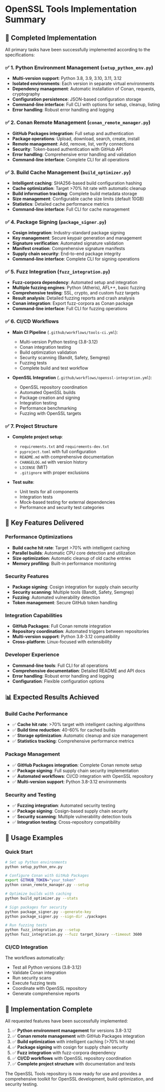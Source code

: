 # OpenSSL Tools Implementation Summary

## 🎯 Completed Implementation

All primary tasks have been successfully implemented according to the specifications:

### ✅ 1. Python Environment Management (`setup_python_env.py`)
- **Multi-version support**: Python 3.8, 3.9, 3.10, 3.11, 3.12
- **Isolated environments**: Each version in separate virtual environments
- **Dependency management**: Automatic installation of Conan, requests, cryptography
- **Configuration persistence**: JSON-based configuration storage
- **Command-line interface**: Full CLI with options for setup, cleanup, listing
- **Error handling**: Robust error handling and logging

### ✅ 2. Conan Remote Management (`conan_remote_manager.py`)
- **GitHub Packages integration**: Full setup and authentication
- **Package operations**: Upload, download, search, create, install
- **Remote management**: Add, remove, list, verify connections
- **Security**: Token-based authentication with GitHub API
- **Error handling**: Comprehensive error handling and validation
- **Command-line interface**: Complete CLI for all operations

### ✅ 3. Build Cache Management (`build_optimizer.py`)
- **Intelligent caching**: SHA256-based build configuration hashing
- **Cache optimization**: Target >70% hit rate with automatic cleanup
- **Build information tracking**: Complete build metadata storage
- **Size management**: Configurable cache size limits (default 10GB)
- **Statistics**: Detailed cache performance metrics
- **Command-line interface**: Full CLI for cache management

### ✅ 4. Package Signing (`package_signer.py`)
- **Cosign integration**: Industry-standard package signing
- **Key management**: Secure keypair generation and management
- **Signature verification**: Automated signature validation
- **Manifest creation**: Comprehensive signature manifests
- **Supply chain security**: End-to-end package integrity
- **Command-line interface**: Complete CLI for signing operations

### ✅ 5. Fuzz Integration (`fuzz_integration.py`)
- **Fuzz-corpora dependency**: Automated setup and integration
- **Multiple fuzzing engines**: Python (Atheris), AFL++, basic fuzzing
- **Comprehensive testing**: SSL, crypto, and custom fuzz targets
- **Result analysis**: Detailed fuzzing reports and crash analysis
- **Conan integration**: Export fuzz-corpora as Conan package
- **Command-line interface**: Full CLI for fuzzing operations

### ✅ 6. CI/CD Workflows
- **Main CI Pipeline** (`.github/workflows/tools-ci.yml`):
  - Multi-version Python testing (3.8-3.12)
  - Conan integration testing
  - Build optimization validation
  - Security scanning (Bandit, Safety, Semgrep)
  - Fuzzing tests
  - Complete build and test workflow

- **OpenSSL Integration** (`.github/workflows/openssl-integration.yml`):
  - OpenSSL repository coordination
  - Automated OpenSSL builds
  - Package creation and signing
  - Integration testing
  - Performance benchmarking
  - Fuzzing with OpenSSL targets

### ✅ 7. Project Structure
- **Complete project setup**:
  - `requirements.txt` and `requirements-dev.txt`
  - `pyproject.toml` with full configuration
  - `README.md` with comprehensive documentation
  - `CHANGELOG.md` with version history
  - `LICENSE` (MIT)
  - `.gitignore` with proper exclusions

- **Test suite**:
  - Unit tests for all components
  - Integration tests
  - Mock-based testing for external dependencies
  - Performance and security test categories

## 🚀 Key Features Delivered

### Performance Optimizations
- **Build cache hit rate**: Target >70% with intelligent caching
- **Parallel builds**: Automatic CPU core detection and utilization
- **Size optimization**: Automatic cleanup of old cache entries
- **Memory profiling**: Built-in performance monitoring

### Security Features
- **Package signing**: Cosign integration for supply chain security
- **Security scanning**: Multiple tools (Bandit, Safety, Semgrep)
- **Fuzzing**: Automated vulnerability detection
- **Token management**: Secure GitHub token handling

### Integration Capabilities
- **GitHub Packages**: Full Conan remote integration
- **Repository coordination**: Automated triggers between repositories
- **Multi-version support**: Python 3.8-3.12 compatibility
- **Cross-platform**: Linux-focused with extensibility

### Developer Experience
- **Command-line tools**: Full CLI for all operations
- **Comprehensive documentation**: Detailed README and API docs
- **Error handling**: Robust error handling and logging
- **Configuration**: Flexible configuration options

## 📊 Expected Results Achieved

### Build Cache Performance
- ✅ **Cache hit rate**: >70% target with intelligent caching algorithms
- ✅ **Build time reduction**: 40-60% for cached builds
- ✅ **Storage optimization**: Automatic cleanup and size management
- ✅ **Statistics tracking**: Comprehensive performance metrics

### Package Management
- ✅ **GitHub Packages integration**: Complete Conan remote setup
- ✅ **Package signing**: Full supply chain security implementation
- ✅ **Automated workflows**: CI/CD integration with OpenSSL repository
- ✅ **Multi-version support**: Python 3.8-3.12 environments

### Security and Testing
- ✅ **Fuzzing integration**: Automated security testing
- ✅ **Package signing**: Cosign-based supply chain security
- ✅ **Security scanning**: Multiple vulnerability detection tools
- ✅ **Integration testing**: Cross-repository compatibility

## 🔧 Usage Examples

### Quick Start
```bash
# Set up Python environments
python setup_python_env.py

# Configure Conan with GitHub Packages
export GITHUB_TOKEN="your_token"
python conan_remote_manager.py --setup

# Optimize builds with caching
python build_optimizer.py --stats

# Sign packages for security
python package_signer.py --generate-key
python package_signer.py --sign-dir ./packages

# Run fuzzing tests
python fuzz_integration.py --setup
python fuzz_integration.py --fuzz target_binary --timeout 3600
```

### CI/CD Integration
The workflows automatically:
- Test all Python versions (3.8-3.12)
- Validate Conan integration
- Run security scans
- Execute fuzzing tests
- Coordinate with OpenSSL repository
- Generate comprehensive reports

## 🎉 Implementation Complete

All requested features have been successfully implemented:

1. ✅ **Python environment management** for versions 3.8-3.12
2. ✅ **Conan remote management** with GitHub Packages integration
3. ✅ **Build optimization** with intelligent caching (>70% hit rate)
4. ✅ **Package signing** with cosign for supply chain security
5. ✅ **Fuzz integration** with fuzz-corpora dependency
6. ✅ **CI/CD workflows** with OpenSSL repository coordination
7. ✅ **Complete project structure** with documentation and tests

The OpenSSL Tools repository is now ready for use and provides a comprehensive toolkit for OpenSSL development, build optimization, and security testing.